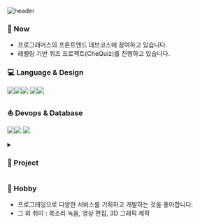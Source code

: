 ![header](https://capsule-render.vercel.app/api?type=waving&color=0:ffd5d5,100:ffdcc4&height=200&section=header&text=안녕하세요&fontSize=30&fontAlignY=40&desc=가독성과%20사용성을%20중요하게%20생각하는%20개발자%20편미해입니다&descSize=16&descAlignY=55&animation=fadeIn&fontColor=33312f)
### 🏃‍ Now
- 프로그래머스의 프론트엔드 데브코스에 참여하고 있습니다.
- 레벨링 기반 퀴즈 프로젝트(CheQuiz)를 진행하고 있습니다.

### 💻 Language & Design
<img src="https://img.shields.io/badge/JavaScript-F7DF1E?style=flat-square&logo=javascript&logoColor=white"><img src="https://img.shields.io/badge/TypeScript-%23007ACC.svg?style=flat-square&logo=Typescript&logoColor=white"><img src="https://img.shields.io/badge/React-61DAFB?style=flat-square&logo=React&logoColor=white">
    <img src="https://img.shields.io/badge/figma-%23F24E1E.svg?style=flat-square&logo=figma&logoColor=white"><img src="https://img.shields.io/badge/Emotion-af8eb5.svg?style=flat-square&logo=motion&logoColor=white"> 

### ⛵ Devops & Database
<img src="https://img.shields.io/badge/Github-181717?style=flat-square&logo=github&logoColor=white"><img src="https://img.shields.io/badge/AWS-232F3E?style=flat-square&logo=Amazon-AWS&logoColor=white">  <img src="https://img.shields.io/badge/MySQL-4479A1?style=flat-square&logo=MySQL&logoColor=white">

<!-- [![Top Langs](https://github-readme-stats.vercel.app/api/top-langs/?username=smilehae&layout=compact)](https://github.com/anuraghazra/github-readme-stats)
 -->

<details>
 <summary><h3>🎉 Project</h3></summary>
<!--  <h4> 🌻WEB </h4>    -->
 <ol>
  <li>
   <h4>Tick - It</h4>
   <p> 티켓과 포스트잇으로 여행을 기록하는 서비스</p>
   <a href="http://3.36.224.224:3030">방문하기</a><span> | </span><a href="https://www.youtube.com/watch?v=0f2Z-i2MtYM&t=39s">동작 영상 보기</a>
  </li>
  <li>
   <h4>CheQuiz</h4>
   <p>퀴즈를 통한 개발지식 점검 서비스</p>
   <a href="https://develop.d32yumw4llxi0t.amplifyapp.com/">방문하기</a><span> | </span><a href="https://github.com/prgrms-fe-devcourse/FEDC2_CheQuiz_Gidong">github</a>
  </li>
 </ul>
 <!-- #### 🎮GAME : One day, became a farmer
- 농장 시뮬레이션 게임 / 인벤토리, UI 담당했습니다 / [github](https://github.com/team-Primis/Farm_Totall)
 -->
</details>


 ### 🎻 Hobby
- 프로그래밍으로 다양한 서비스를 기획하고 개발하는 것을 좋아합니다.
- 그 외 취미 : 목소리 녹음, 영상 편집, 3D 그래픽 제작
